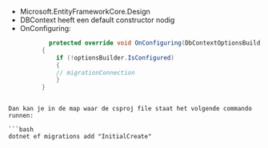- Microsoft.EntityFrameworkCore.Design
- DBContext heeft een default constructor nodig
- OnConfiguring:
  ```c#
          protected override void OnConfiguring(DbContextOptionsBuilder optionsBuilder)
        {
            if (!optionsBuilder.IsConfigured)
            { 
            // migrationConnection
            }
        }
``` 

Dan kan je in de map waar de csproj file staat het volgende commando runnen:

```bash
dotnet ef migrations add "InitialCreate"
```

